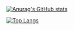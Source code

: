 
<!--
**chunill/chunill** is a ✨ _special_ ✨ repository because its `README.md` (this file) appears on your GitHub profile.

Here are some ideas to get you started:

- 🔭 I’m currently working on ...
- 🌱 I’m currently learning ...
- 👯 I’m looking to collaborate on ...
- 🤔 I’m looking for help with ...
- 💬 Ask me about ...
- 📫 How to reach me: ...
- 😄 Pronouns: ...
- ⚡ Fun fact: ...
-->

[![Anurag's GitHub stats](https://github-readme-stats.vercel.app/api?username=chunill&theme=cobalt&show_icon=true)](https://github.com/anuraghazra/github-readme-stats)


[![Top Langs](https://github-readme-stats.vercel.app/api/top-langs/?username=chunill&layout=compact&theme=cobalt)](https://github.com/anuraghazra/github-readme-stats)
